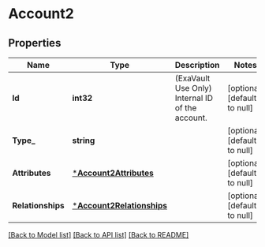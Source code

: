 # Account2

## Properties
Name | Type | Description | Notes
------------ | ------------- | ------------- | -------------
**Id** | **int32** | (ExaVault Use Only) Internal ID of the account. | [optional] [default to null]
**Type_** | **string** |  | [optional] [default to null]
**Attributes** | [***Account2Attributes**](Account_2_attributes.md) |  | [optional] [default to null]
**Relationships** | [***Account2Relationships**](Account_2_relationships.md) |  | [optional] [default to null]

[[Back to Model list]](../README.md#documentation-for-models) [[Back to API list]](../README.md#documentation-for-api-endpoints) [[Back to README]](../README.md)

